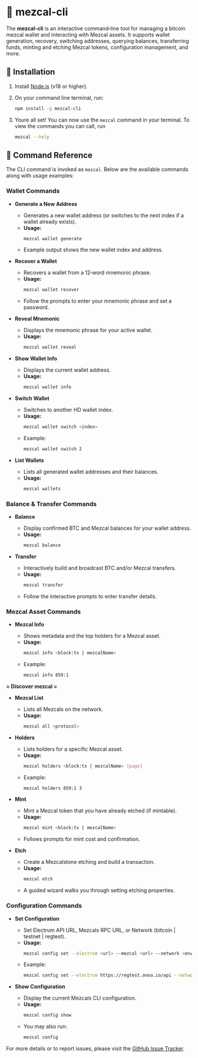 # 🌵 mezcal-cli

The **mezcal-cli** is an interactive command‑line tool for managing a bitcoin mezcal wallet and interacting with Mezcal assets. It supports wallet generation, recovery, switching addresses, querying balances, transferring funds, minting and etching Mezcal tokens, configuration management, and more.

## 🌵 Installation

1. Install [Node.js](https://nodejs.org/) (v18 or higher).
2. On your command line terminal, run:

   ```sh
   npm install -g mezcal-cli
   ```

3. Youre all set! You can now use the `mezcal` command in your terminal. To view the commands you can call, run

   ```sh
   mezcal --help
   ```

## 🌵 Command Reference

The CLI command is invoked as `mezcal`. Below are the available commands along with usage examples:

### Wallet Commands

- **Generate a New Address**

  - Generates a new wallet address (or switches to the next index if a wallet already exists).
  - **Usage:**
    ```sh
    mezcal wallet generate
    ```
  - Example output shows the new wallet index and address.

- **Recover a Wallet**

  - Recovers a wallet from a 12‑word mnemonic phrase.
  - **Usage:**
    ```sh
    mezcal wallet recover
    ```
  - Follow the prompts to enter your mnemonic phrase and set a password.

- **Reveal Mnemonic**
  - Displays the mnemonic phrase for your active wallet.
  - **Usage:**
    ```sh
    mezcal wallet reveal
    ```
- **Show Wallet Info**
  - Displays the current wallet address.
  - **Usage:**
    ```sh
    mezcal wallet info
    ```
- **Switch Wallet**
  - Switches to another HD wallet index.
  - **Usage:**
    ```sh
    mezcal wallet switch <index>
    ```
  - Example:
    ```sh
    mezcal wallet switch 2
    ```
- **List Wallets**
  - Lists all generated wallet addresses and their balances.
  - **Usage:**
    ```sh
    mezcal wallets
    ```

### Balance & Transfer Commands

- **Balance**

  - Display confirmed BTC and Mezcal balances for your wallet address.
  - **Usage:**
    ```sh
    mezcal balance
    ```

- **Transfer**
  - Interactively build and broadcast BTC and/or Mezcal transfers.
  - **Usage:**
    ```sh
    mezcal transfer
    ```
  - Follow the interactive prompts to enter transfer details.

### Mezcal Asset Commands

- **Mezcal Info**

  - Shows metadata and the top holders for a Mezcal asset.
  - **Usage:**
    ```sh
    mezcal info <block:tx | mezcalName>
    ```
  - Example:
    ```sh
    mezcal info 859:1
    ```

**= Discover mezcal =**

- **Mezcal List**

  - Lists all Mezcals on the network.
  - **Usage:**
    ```sh
    mezcal all <protocol>
    ```

- **Holders**

  - Lists holders for a specific Mezcal asset.
  - **Usage:**
    ```sh
    mezcal holders <block:tx | mezcalName> [page]
    ```
  - Example:
    ```sh
    mezcal holders 859:1 3
    ```

- **Mint**

  - Mint a Mezcal token that you have already etched (if mintable).
  - **Usage:**
    ```sh
    mezcal mint <block:tx | mezcalName>
    ```
  - Follows prompts for mint cost and confirmation.

- **Etch**
  - Create a Mezcalstone etching and build a transaction.
  - **Usage:**
    ```sh
    mezcal etch
    ```
  - A guided wizard walks you through setting etching properties.

### Configuration Commands

- **Set Configuration**

  - Set Electrum API URL, Mezcals RPC URL, or Network (bitcoin | testnet | regtest).
  - **Usage:**
    ```sh
    mezcal config set --electrum <url> --mezcal <url> --network <env>
    ```
  - Example:
    ```sh
    mezcal config set --electrum https://regtest.anoa.io/api --network regtest
    ```

- **Show Configuration**
  - Display the current Mezcals CLI configuration.
  - **Usage:**
    ```sh
    mezcal config show
    ```
  - You may also run:
    ```sh
    mezcal config
    ```

For more details or to report issues, please visit the [GitHub Issue Tracker](https://github.com/bitapeslabs/mezcal-cli/issues).
